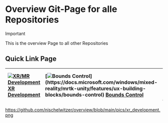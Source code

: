 # Overview Git-Page for alle Repositories

> [!IMPORTANT]  
> This is the overview Page to all other Repositories

## Quick Link Page

|  [![XR/MR Development]([[../pics/xr_development.png](https://github.com/nischelwitzer/overview/blob/main/pics/xr_development.png)](https://github.com/nischelwitzer/overview/blob/main/pics/xr_development.png))]([[../overview/pics/xr_development.png](https://github.com/nischelwitzer/MixedReality_DevUnity)](https://github.com/nischelwitzer/MixedReality_DevUnity)) [XR Development](../overview/pics/xr_development.png) | [![Bounds Control]([https://docs.microsoft.com/windows/mixed-reality/mrtk-unity/features/images/bounds-control/MRTK_BoundsControl_Main.png](https://github.com/nischelwitzer/overview/blob/main/pics/xr_development.png))](https://docs.microsoft.com/windows/mixed-reality/mrtk-unity/features/ux-building-blocks/bounds-control) [Bounds Control](https://docs.microsoft.com/windows/mixed-reality/mrtk-unity/features/ux-building-blocks/bounds-control) | [![Object Manipulator]([https://docs.microsoft.com/windows/mixed-reality/mrtk-unity/features/images/manipulation-handler/MRTK_Manipulation_Main.png](https://github.com/nischelwitzer/overview/blob/main/pics/xr_development.png))](https://docs.microsoft.com/windows/mixed-reality/mrtk-unity/features/ux-building-blocks/object-manipulator) [Object Manipulator](https://docs.microsoft.com/windows/mixed-reality/mrtk-unity/features/ux-building-blocks/object-manipulator) |
|:--- | :--- | :--- |

https://github.com/nischelwitzer/overview/blob/main/pics/xr_development.png

